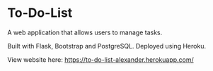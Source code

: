 # To-Do-List

A web application that allows users to manage tasks.

Built with Flask, Bootstrap and PostgreSQL. Deployed using Heroku.

View website here: https://to-do-list-alexander.herokuapp.com/
